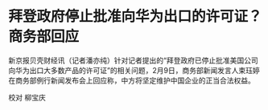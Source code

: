 # 拜登政府停止批准向华为出口的许可证？商务部回应

新京报贝壳财经讯（记者潘亦纯）针对记者提出的“拜登政府已停止批准美国公司向华为出口大多数产品的许可证”的相关问题，2月9日，商务部新闻发言人束珏婷在商务部例行新闻发布会上回应称，中方将坚定维护中国企业的正当合法权益。

校对 柳宝庆

